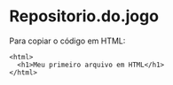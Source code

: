 # Repositorio.do.jogo

Para copiar o código em HTML:
```
<html>
  <h1>Meu primeiro arquivo em HTML</h1>
</html>
```
